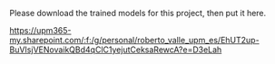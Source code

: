 Please download the trained models for this project, then put it here.

https://upm365-my.sharepoint.com/:f:/g/personal/roberto_valle_upm_es/EhUT2up-BuVIsjVENovaikQBd4qClC1yejutCeksaRewcA?e=D3eLah